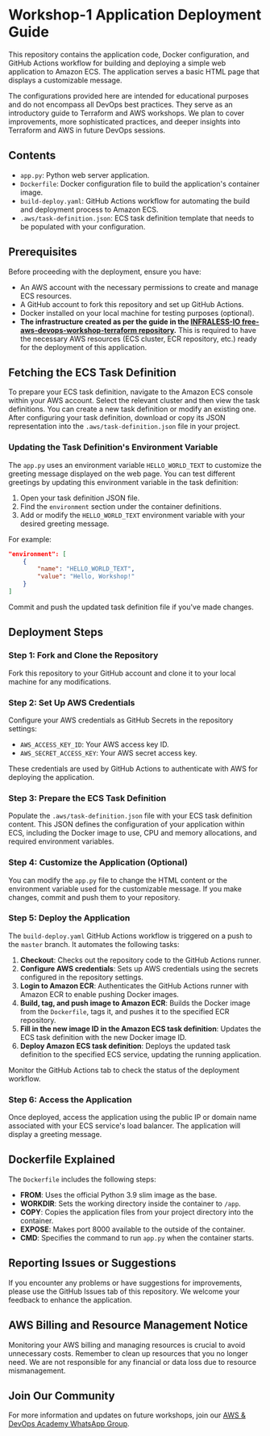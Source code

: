 # Workshop-1 Application Deployment Guide

This repository contains the application code, Docker configuration, and GitHub Actions workflow for building and deploying a simple web application to Amazon ECS. The application serves a basic HTML page that displays a customizable message.

The configurations provided here are intended for educational purposes and do not encompass all DevOps best practices. They serve as an introductory guide to Terraform and AWS workshops. We plan to cover improvements, more sophisticated practices, and deeper insights into Terraform and AWS in future DevOps sessions.

## Contents

- `app.py`: Python web server application.
- `Dockerfile`: Docker configuration file to build the application's container image.
- `build-deploy.yaml`: GitHub Actions workflow for automating the build and deployment process to Amazon ECS.
- `.aws/task-definition.json`: ECS task definition template that needs to be populated with your configuration.

## Prerequisites

Before proceeding with the deployment, ensure you have:

- An AWS account with the necessary permissions to create and manage ECS resources.
- A GitHub account to fork this repository and set up GitHub Actions.
- Docker installed on your local machine for testing purposes (optional).
- **The infrastructure created as per the guide in the [INFRALESS-IO free-aws-devops-workshop-terraform repository](https://github.com/INFRALESS-IO/free-aws-devops-workshop-terraform).** This is required to have the necessary AWS resources (ECS cluster, ECR repository, etc.) ready for the deployment of this application.

## Fetching the ECS Task Definition

To prepare your ECS task definition, navigate to the Amazon ECS console within your AWS account. Select the relevant cluster and then view the task definitions. You can create a new task definition or modify an existing one. After configuring your task definition, download or copy its JSON representation into the `.aws/task-definition.json` file in your project.

### Updating the Task Definition's Environment Variable

The `app.py` uses an environment variable `HELLO_WORLD_TEXT` to customize the greeting message displayed on the web page. You can test different greetings by updating this environment variable in the task definition:

1. Open your task definition JSON file.
2. Find the `environment` section under the container definitions.
3. Add or modify the `HELLO_WORLD_TEXT` environment variable with your desired greeting message.

For example:

```json
"environment": [
    {
        "name": "HELLO_WORLD_TEXT",
        "value": "Hello, Workshop!"
    }
]
```

Commit and push the updated task definition file if you've made changes.


## Deployment Steps

### Step 1: Fork and Clone the Repository

Fork this repository to your GitHub account and clone it to your local machine for any modifications.

### Step 2: Set Up AWS Credentials

Configure your AWS credentials as GitHub Secrets in the repository settings:

- `AWS_ACCESS_KEY_ID`: Your AWS access key ID.
- `AWS_SECRET_ACCESS_KEY`: Your AWS secret access key.

These credentials are used by GitHub Actions to authenticate with AWS for deploying the application.

### Step 3: Prepare the ECS Task Definition

Populate the `.aws/task-definition.json` file with your ECS task definition content. This JSON defines the configuration of your application within ECS, including the Docker image to use, CPU and memory allocations, and required environment variables.

### Step 4: Customize the Application (Optional)

You can modify the `app.py` file to change the HTML content or the environment variable used for the customizable message. If you make changes, commit and push them to your repository.

### Step 5: Deploy the Application

The `build-deploy.yaml` GitHub Actions workflow is triggered on a push to the `master` branch. It automates the following tasks:

1. **Checkout**: Checks out the repository code to the GitHub Actions runner.
2. **Configure AWS credentials**: Sets up AWS credentials using the secrets configured in the repository settings.
3. **Login to Amazon ECR**: Authenticates the GitHub Actions runner with Amazon ECR to enable pushing Docker images.
4. **Build, tag, and push image to Amazon ECR**: Builds the Docker image from the `Dockerfile`, tags it, and pushes it to the specified ECR repository.
5. **Fill in the new image ID in the Amazon ECS task definition**: Updates the ECS task definition with the new Docker image ID.
6. **Deploy Amazon ECS task definition**: Deploys the updated task definition to the specified ECS service, updating the running application.

Monitor the GitHub Actions tab to check the status of the deployment workflow.

### Step 6: Access the Application

Once deployed, access the application using the public IP or domain name associated with your ECS service's load balancer. The application will display a greeting message.

## Dockerfile Explained

The `Dockerfile` includes the following steps:

- **FROM**: Uses the official Python 3.9 slim image as the base.
- **WORKDIR**: Sets the working directory inside the container to `/app`.
- **COPY**: Copies the application files from your project directory into the container.
- **EXPOSE**: Makes port 8000 available to the outside of the container.
- **CMD**: Specifies the command to run `app.py` when the container starts.

## Reporting Issues or Suggestions

If you encounter any problems or have suggestions for improvements, please use the GitHub Issues tab of this repository. We welcome your feedback to enhance the application.

## AWS Billing and Resource Management Notice

Monitoring your AWS billing and managing resources is crucial to avoid unnecessary costs. Remember to clean up resources that you no longer need. We are not responsible for any financial or data loss due to resource mismanagement.

## Join Our Community

For more information and updates on future workshops, join our [AWS & DevOps Academy WhatsApp Group](https://chat.whatsapp.com/I6UjXJYlrl2JXfhGFniOZX).
